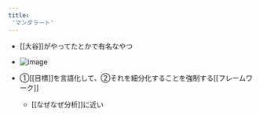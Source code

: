 ```yaml
---
title:
 'マンダラート'
---
```


- [[大谷]]がやってたとかで有名なやつ
- ![image](https://gyazo.com/a90ac4059a64a58b7f6be4d72bc3c450/thumb/1000)

- ①[[目標]]を言語化して、②それを細分化することを強制する[[フレームワーク]]
    - [[なぜなぜ分析]]に近い
